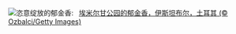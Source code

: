 ![](https://www.bing.com/th?id=OHR.EmirganPark_ZH-CN3394557999_UHD.jpg&w=1000)恣意绽放的郁金香:&nbsp;&ensp;[埃米尔甘公园的郁金香，伊斯坦布尔，土耳其 (© Ozbalci/Getty Images)](https://www.bing.com/th?id=OHR.EmirganPark_ZH-CN3394557999_UHD.jpg)
<br><br/>
